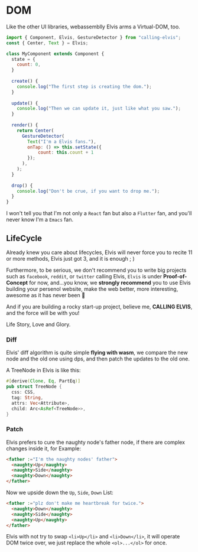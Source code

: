 # DOM

Like the other UI libraries, webassemblly Elvis arms a Virtual-DOM, too.

```js
import { Component, Elvis, GestureDetector } from "calling-elvis";
const { Center, Text } = Elvis;

class MyComponent extends Component {
  state = {
    count: 0,
  }
  
  create() {
    console.log("The first step is creating the dom.");
  }
  
  update() {
    console.log("Then we can update it, just like what you saw.");
  }
  
  render() {
    return Center(
      GestureDetector(
        Text("I'm a Elvis fans."),
        onTap: () => this.setState({ 
            count: this.count + 1 
        });
      ),
    );
  }
  
  drop() {
    console.log("Don't be crue, if you want to drop me.");
  }
}
```

I won't tell you that I'm not only a `React` fan but also a `Flutter` fan, and you'll never know I'm a `Emacs` fan.

## LifeCycle

Already knew you care about lifecycles, Elvis will never force you to recite 11 or more methods, Elvis just got 3, and it is enough ; )

Furthermore, to be serious, we don't recommend you to write big projects such as `facebook`, `reddit`, or `twitter` calling Elvis, `Elvis` is under **Proof-of-Concept** for now, and...you know, we **strongly recommend** you to use Elvis building your persenol website, make the web better, more interesting, awesome as it has never been 🌈

And if you are building a rocky start-up project, believe me, **CALLING ELVIS**, and the force will be with you!

Life Story, Love and Glory.

### Diff

Elvis' diff algorithm is quite simple **flying with wasm**, we compare the new node and the old one using dps, and then patch the updates to the old one.

A TreeNode in Elvis is like this: 

```rust
#[derive(Clone, Eq, PartEq)]
pub struct TreeNode {
  css: CSS,
  tag: String,
  attrs: Vec<Attribute>,
  child: Arc<AsRef<TreeNode>>,
}
```

### Patch

Elvis prefers to cure the naughty node's father node, if there are complex changes inside it, for Example: 

```html
<father :="I'm the naughty nodes' father">
  <naughty>Up</naughty>
  <naughty>Side</naughty>
  <naughty>Down</naughty>
</father>
```

Now we upside down the `Up`, `Side`, `Down` List:

```html
<father :="plz don't make me heartbreak for twice.">
  <naughty>Down</naughty>
  <naughty>Side</naughty>
  <naughty>Up</naughty>
</father>
```

Elvis with not try to swap `<li>Up</li>` and `<li>Down</li>`, it will operate DOM twice over, we just replace the whole `<ol>...</ol>` for once.
